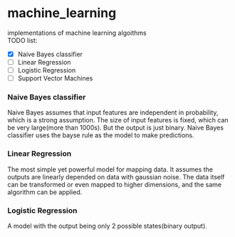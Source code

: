 machine_learning
================

implementations of machine learning algoithms<br>
TODO list:
- [x] Naive Bayes classifier
- [ ] Linear Regression
- [ ] Logistic Regression
- [ ] Support Vector Machines

### Naive Bayes classifier
Naive Bayes assumes that input features are independent in probability, which is a strong assumption. The size of input features is fixed, which can be very large(more than 1000s). But the output is just binary. Naive Bayes classifier uses the bayse rule as the model to make predictions.

### Linear Regression
The most simple yet powerful model for mapping data. It assumes the outputs are linearly depended on data with gaussian noise. The data itself can be transformed or even mapped to higher dimensions, and the same algorithm can be applied.

### Logistic Regression
A model with the output being only 2 possible states(binary output).

